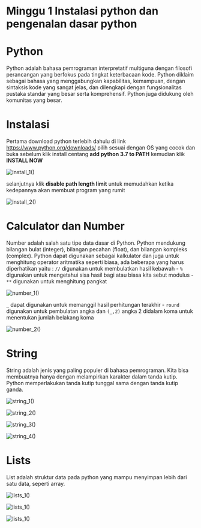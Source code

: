 # Minggu 1 Instalasi python dan pengenalan dasar python
# Python
Python adalah bahasa pemrograman interpretatif multiguna dengan filosofi perancangan yang berfokus pada tingkat keterbacaan kode. Python diklaim sebagai bahasa yang menggabungkan kapabilitas, kemampuan, dengan sintaksis kode yang sangat jelas, dan dilengkapi dengan fungsionalitas pustaka standar yang besar serta komprehensif. Python juga didukung oleh komunitas yang besar.
# Instalasi
Pertama download python terlebih dahulu di link https://www.python.org/downloads/ pilih sesuai dengan OS yang cocok dan buka
sebelum klik install centang **add python 3.7 to PATH** kemudian klik **INSTALL NOW**

![install_1()](https://github.com/zthomaz/workshop-python/blob/master/minggu-01/images/Screenshot_1.png)

selanjutnya klik **disable path length limit** untuk memudahkan ketika kedepannya akan membuat program yang rumit

![install_2()](https://github.com/zthomaz/workshop-python/blob/master/minggu-01/images/Screenshot_2.png)
# Calculator dan Number
Number adalah salah satu tipe data dasar di Python. Python mendukung bilangan bulat (integer), bilangan pecahan (float), dan bilangan kompleks (complex).
Python dapat digunakan sebagai kalkulator dan juga untuk menghitung operator aritmatika seperti biasa, ada beberapa yang harus diperhatikan yaitu : 
```//``` digunakan untuk membulatkan hasil kebawah -
```%``` digunakan untuk mengetahui sisa hasil bagi atau biasa kita sebut modulus -
```**``` digunakan untuk menghitung pangkat

![number_1()](https://github.com/zthomaz/workshop-python/blob/master/minggu-01/images/Screenshot_5.png)

```_``` dapat digunakan untuk memanggil hasil perhitungan terakhir - 
```round``` digunakan untuk pembulatan angka dan ```(_,2)``` angka 2 didalam koma untuk menentukan jumlah belakang koma

![number_2()](https://github.com/zthomaz/workshop-python/blob/master/minggu-01/images/Screenshot_6.png)

# String
String adalah jenis yang paling populer di bahasa pemrograman. Kita bisa membuatnya hanya dengan melampirkan karakter dalam tanda kutip. Python memperlakukan tanda kutip tunggal sama dengan tanda kutip ganda.

![string_1()](https://github.com/zthomaz/workshop-python/blob/master/minggu-01/images/Screenshot_7.png)

![string_2()](https://github.com/zthomaz/workshop-python/blob/master/minggu-01/images/Screenshot_8.png)

![string_3()](https://github.com/zthomaz/workshop-python/blob/master/minggu-01/images/Screenshot_9.png)

![string_4()](https://github.com/zthomaz/workshop-python/blob/master/minggu-01/images/Screenshot_10.png)

# Lists
List adalah struktur data pada python yang mampu menyimpan lebih dari satu data, seperti array.

![lists_1()](https://github.com/zthomaz/workshop-python/blob/master/minggu-01/images/Screenshot_11.png)

![lists_1()](https://github.com/zthomaz/workshop-python/blob/master/minggu-01/images/Screenshot_13.png)

![lists_1()](https://github.com/zthomaz/workshop-python/blob/master/minggu-01/images/Screenshot_14.png)



